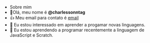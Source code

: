 - Sobre mim
-  👋Olá, meu nome é **@charlessonntag**
- 👍 Meu email para contato é [email](charles.sonntag@escola.pr.gov.br)
- 👀 Eu estou interessado em aprender a progamar novas linguagens.
- 🌱 Eu estou aprendendo a programar recentemente a linguagem de JavaScript e Scratch.

<!---
charlessonntag/charlessonntag is a ✨ special ✨ repository because its `README.md` (this file) appears on your GitHub profile.
You can click the Preview link to take a look at your changes.
--->
